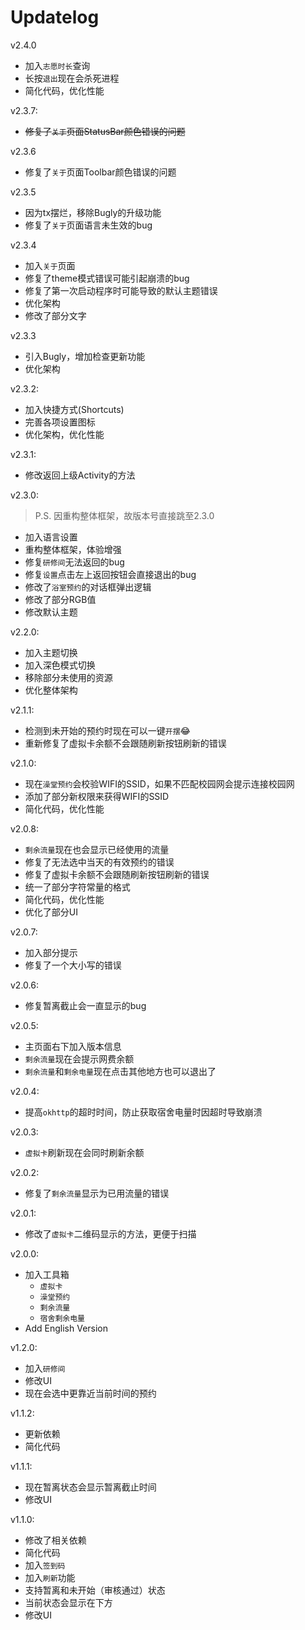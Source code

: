 # Updatelog

v2.4.0
- 加入`志愿时长`查询
- 长按`退出`现在会杀死进程
- 简化代码，优化性能

v2.3.7:
- ~~修复了`关于`页面StatusBar颜色错误的问题~~

v2.3.6
- 修复了`关于`页面Toolbar颜色错误的问题

v2.3.5
- 因为tx摆烂，移除Bugly的升级功能
- 修复了`关于`页面语言未生效的bug

v2.3.4
- 加入`关于`页面
- 修复了theme模式错误可能引起崩溃的bug
- 修复了第一次启动程序时可能导致的默认主题错误
- 优化架构
- 修改了部分文字

v2.3.3
- 引入Bugly，增加检查更新功能
- 优化架构

v2.3.2:
- 加入快捷方式(Shortcuts)
- 完善各项设置图标
- 优化架构，优化性能

v2.3.1:
- 修改返回上级Activity的方法

v2.3.0:
> P.S. 因重构整体框架，故版本号直接跳至2.3.0
- 加入语言设置
- 重构整体框架，体验增强
- 修复`研修间`无法返回的bug
- 修复`设置`点击左上返回按钮会直接退出的bug
- 修改了`浴室预约`的对话框弹出逻辑
- 修改了部分RGB值
- 修改默认主题

v2.2.0:
- 加入主题切换
- 加入深色模式切换
- 移除部分未使用的资源
- 优化整体架构

v2.1.1:
- 检测到未开始的预约时现在可以一键`开摆`:joy:
- 重新修复了虚拟卡余额不会跟随刷新按钮刷新的错误

v2.1.0:
- 现在`澡堂预约`会校验WIFI的SSID，如果不匹配校园网会提示连接校园网
- 添加了部分新权限来获得WIFI的SSID
- 简化代码，优化性能

v2.0.8:
- `剩余流量`现在也会显示已经使用的流量
- 修复了无法选中当天的有效预约的错误
- 修复了虚拟卡余额不会跟随刷新按钮刷新的错误
- 统一了部分字符常量的格式
- 简化代码，优化性能
- 优化了部分UI

v2.0.7:
- 加入部分提示
- 修复了一个大小写的错误

v2.0.6:
- 修复暂离截止会一直显示的bug

v2.0.5:
- 主页面右下加入版本信息
- `剩余流量`现在会提示网费余额
- `剩余流量`和`剩余电量`现在点击其他地方也可以退出了

v2.0.4:
- 提高`okhttp`的超时时间，防止获取宿舍电量时因超时导致崩溃

v2.0.3:
- `虚拟卡`刷新现在会同时刷新余额

v2.0.2:
- 修复了`剩余流量`显示为已用流量的错误

v2.0.1:
- 修改了`虚拟卡`二维码显示的方法，更便于扫描

v2.0.0:
- 加入工具箱
  - `虚拟卡`
  - `澡堂预约`
  - `剩余流量`
  - `宿舍剩余电量`
- Add English Version

v1.2.0:
- 加入`研修间`
- 修改UI
- 现在会选中更靠近当前时间的预约

v1.1.2:
- 更新依赖
- 简化代码

v1.1.1:
- 现在暂离状态会显示暂离截止时间
- 修改UI

v1.1.0:
- 修改了相关依赖
- 简化代码
- 加入`签到码`
- 加入`刷新`功能
- 支持暂离和未开始（审核通过）状态
- 当前状态会显示在下方
- 修改UI
